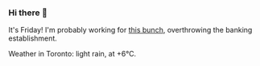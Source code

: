 ### Hi there :wave:

It's Friday! I'm probably working for [this bunch](https://github.com/kohofinancial), overthrowing the banking establishment.

Weather in Toronto: light rain, at +6°C.

